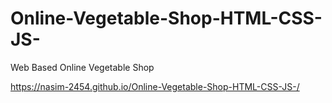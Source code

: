# Online-Vegetable-Shop-HTML-CSS-JS-
Web Based Online Vegetable Shop

https://nasim-2454.github.io/Online-Vegetable-Shop-HTML-CSS-JS-/
